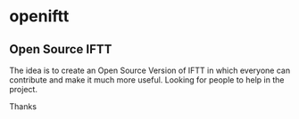 # openiftt
Open Source IFTT
---------------

The idea is to create an Open Source Version of IFTT in which everyone can contribute and make it much more useful.
Looking for people to help in the project.

Thanks

